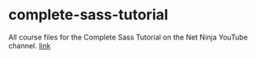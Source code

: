 # complete-sass-tutorial
All course files for the Complete Sass Tutorial on the Net Ninja YouTube channel.
[link](https://www.youtube.com/watch?v=_kqN4hl9bGc&list=PL4cUxeGkcC9jxJX7vojNVK-o8ubDZEcNb)
